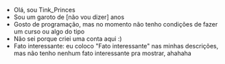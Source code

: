 -  Olá, sou Tink_Princes
-  Sou um garoto de [não vou dizer] anos
-  Gosto de programação, mas no momento não
   tenho condições de fazer um curso ou algo
   do tipo
-  Não sei porque criei uma conta aqui :)
-  Fato interessante: eu coloco "Fato interessante"
   nas minhas descrições, mas não tenho nenhum fato
   interessante pra mostrar, ahahaha
<!---
TinkPrinces/TinkPrinces is a ✨ special ✨ repository because its `README.md` (this file) appears on your GitHub profile.
You can click the Preview link to take a look at your changes.
--->
